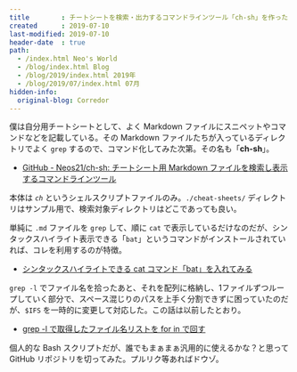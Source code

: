 ```yaml
---
title        : チートシートを検索・出力するコマンドラインツール「ch-sh」を作った
created      : 2019-07-10
last-modified: 2019-07-10
header-date  : true
path:
  - /index.html Neo's World
  - /blog/index.html Blog
  - /blog/2019/index.html 2019年
  - /blog/2019/07/index.html 07月
hidden-info:
  original-blog: Corredor
---
```


僕は自分用チートシートとして、よく Markdown ファイルにスニペットやコマンドなどを記載している。その Markdown ファイルたちが入っているディレクトリでよく `grep` するので、コマンド化してみた次第。その名も「**ch-sh**」。

- [GitHub - Neos21/ch-sh: チートシート用 Markdown ファイルを検索し表示するコマンドラインツール](https://github.com/Neos21/ch-sh)

本体は *`ch`* というシェルスクリプトファイルのみ。`./cheat-sheets/` ディレクトリはサンプル用で、検索対象ディレクトリはどこであっても良い。

単純に `.md` ファイルを `grep` して、順に `cat` で表示しているだけなのだが、シンタックスハイライト表示できる「`bat`」というコマンドがインストールされていれば、コレを利用するのが特徴。

- [シンタックスハイライトできる cat コマンド「bat」を入れてみる](/blog/2019/04/21-01.html)

`grep -l` でファイル名を拾ったあと、それを配列に格納し、1ファイルずつループしていく部分で、スペース混じりのパスを上手く分割できずに困っていたのだが、`$IFS` を一時的に変更して対応した。この話は以前したとおり。

- [grep -l で取得したファイル名リストを for in で回す](/blog/2019/07/05-03.html)

個人的な Bash スクリプトだが、誰でもまぁまぁ汎用的に使えるかな？と思って GitHub リポジトリを切ってみた。プルリク等あればドウゾ。
